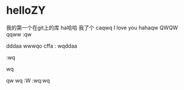 # helloZY
我的第一个在git上的库
ha哈哈 我了个 caqwq
I love you hahaqw
QWQW
qqww   :qw

dddaa
wwwqo cffa  :
wqddaa

:wq

wq

qw
wq
:W
:wq:wq
